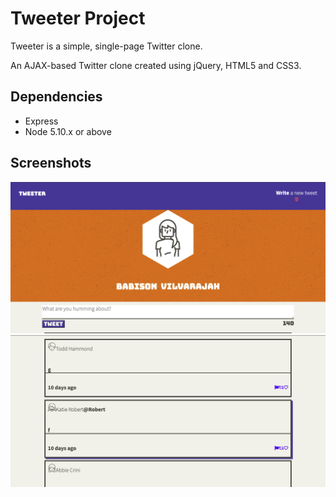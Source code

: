 # Tweeter Project

Tweeter is a simple, single-page Twitter clone.

An AJAX-based Twitter clone created using jQuery, HTML5 and CSS3.

## Dependencies

- Express
- Node 5.10.x or above

## Screenshots

!["Screenshot of front page"](https://github.com/vbabison/tweeter/blob/master/docs/tweet-header.png)
!["Screenshot of tweets"](https://github.com/vbabison/tweeter/blob/master/docs/tweets.png)
